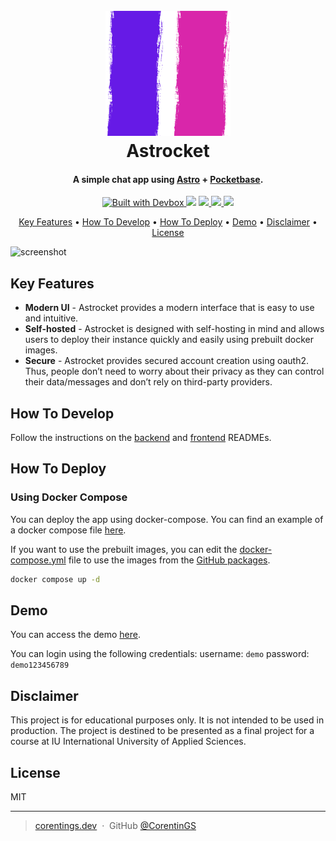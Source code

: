 <h1 align="center">
  <br>
  <a href="https://astrocket.corentings.dev"><img src="frontend/src/assets/img/logo.png" alt="Astrocket" width="200"></a>
  <br>
  Astrocket
  <br>
</h1>

<h4 align="center">A simple chat app using <a href="https://astro.build" target="_blank">
Astro</a> + <a href="https://pocketbase.io" target="_blank">Pocketbase</a>.</h4>

<p align="center">
<a href="https://jetpack.io/devbox/docs/contributor-quickstart/">
    <img
        src="https://jetpack.io/img/devbox/shield_moon.svg"
        alt="Built with Devbox"
    />
</a>
  <a href="https://github.com/corentings/astrocket/LICENSE"><img src="https://img.shields.io/github/license/corentings/astrocket?style=flat-square"></a>
  <a href="https://github.com/CorentinGS?tab=packages&repo_name=Astrocket">
      <img src="https://github.com/corentings/astrocket/actions/workflows/docker-publish.yml/badge.svg">
  </a>
  <a href="https://github.com/CorentinGS?tab=packages&repo_name=Astrocket">
      <img src="https://github.com/corentings/astrocket/actions/workflows/docker-publish-front.yml/badge.svg">
  </a>
<a href="https://app.fossa.com/projects/git%2Bgithub.com%2FCorentinGS%2FAstrocket?ref=badge_small" alt="FOSSA Status"><img src="https://app.fossa.com/api/projects/git%2Bgithub.com%2FCorentinGS%2FAstrocket.svg?type=small"/></a>

</p>

<p align="center">
  <a href="#key-features">Key Features</a> •
  <a href="#how-to-develop">How To Develop</a> •
  <a href="#How-to-deploy">How To Deploy</a> •
  <a href="#demo">Demo</a> •
  <a href="#disclaimer">Disclaimer</a> •
  <a href="#license">License</a>
</p>

![screenshot](documentation/assets/astrocket.gif)

## Key Features

* **Modern UI** - Astrocket provides a modern interface that is easy to use and intuitive.
* **Self-hosted** - Astrocket is designed with self-hosting in mind and allows users to deploy their instance quickly
  and easily using prebuilt docker images.
* **Secure** - Astrocket provides secured account creation using oauth2. Thus, people don’t need to worry about their
  privacy as they can control their data/messages and don’t rely on third-party providers.

## How To Develop

Follow the instructions on the [backend](backend/README.md) and [frontend](frontend/README.md) READMEs.

## How To Deploy

### Using Docker Compose

You can deploy the app using docker-compose. You can find an example of a docker compose
file [here](docker-compose.yml).

If you want to use the prebuilt images, you can edit the [docker-compose.yml](docker-compose.yml) file to use the images
from
the [GitHub packages](https://github.com/CorentinGS?tab=packages&repo_name=Astrocket).

```bash
docker compose up -d
```

## Demo

You can access the demo [here](https://astrocket.corentings.dev).

You can login using the following credentials:
username: `demo`
password: `demo123456789`

## Disclaimer

This project is for educational purposes only. It is not intended to be used in production. The project is destined to
be presented as a final project for a course at IU International University of Applied Sciences.

## License

MIT

---

> [corentings.dev](https://corentings.dev) &nbsp;&middot;&nbsp;
> GitHub [@CorentinGS](https://github.com/corentings) 
